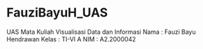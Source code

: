 # FauziBayuH_UAS
UAS Mata Kuliah Visualisasi Data dan Informasi
Nama : Fauzi Bayu Hendrawan
Kelas : TI-VI A
NIM : A2.2000042
